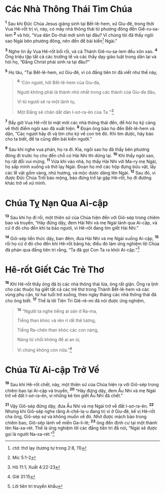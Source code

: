 # Các Nhà Thông Thái Tìm Chúa
<sup><b>1</b></sup> Sau khi Ðức Chúa Jesus giáng sinh tại Bết-lê-hem, xứ Giu-đê, trong thời Vua Hê-rốt trị vì, này, có mấy nhà thông thái từ phương đông đến Giê-ru-sa-lem <sup><b>2</b></sup> và hỏi, “Vua dân Do-thái mới sinh tại đâu? Vì chúng tôi đã thấy ngôi sao Ngài bên phương đông, nên đến để bái kiến[^1] Ngài.”

<sup><b>3</b></sup> Nghe tin ấy Vua Hê-rốt bối rối, và cả Thành Giê-ru-sa-lem đều xôn xao. <sup><b>4</b></sup> Ông triệu tập tất cả các trưởng tế và các thầy dạy giáo luật trong dân lại và hỏi họ, “Ðấng Christ phải sinh ra tại đâu?”

<sup><b>5</b></sup> Họ tâu, “Tại Bết-lê-hem, xứ Giu-đê, vì có đấng tiên tri đã viết như thế này,


> <sup><b>6</b></sup> ‘Còn ngươi, hỡi Bết-lê-hem của Giu-đa,
> 
> Ngươi không phải là thành nhỏ nhất trong các thành của Giu-đa đâu,
> 
> Vì từ ngươi sẽ ra một lãnh tụ,
> 
> Một Ðấng sẽ chăn dắt dân I-sơ-ra-ên của Ta.’”[^1*]
>

<sup><b>7</b></sup> Bấy giờ Vua Hê-rốt bí mật mời các nhà thông thái đến, để hỏi họ kỹ càng về thời điểm ngôi sao đã xuất hiện. <sup><b>8</b></sup> Ðoạn ông bảo họ đến Bết-lê-hem và dặn, “Các ngươi hãy đi và tìm cho kỹ về con trẻ đó. Khi tìm được, hãy báo cho ta biết, để ta cũng đến bái kiến người.”

<sup><b>9</b></sup> Sau khi nghe vua phán, họ ra đi. Kìa, ngôi sao họ đã thấy bên phương đông đi trước họ cho đến chỗ có Hài Nhi thì dừng lại. <sup><b>10</b></sup> Khi thấy ngôi sao, họ rất đỗi vui mừng. <sup><b>11</b></sup> Vừa khi vào nhà, họ thấy Hài Nhi với Ma-ry mẹ Ngài, họ sấp mình xuống và thờ lạy Ngài. Ðoạn họ mở các hộp đựng bửu vật, lấy các lễ vật gồm vàng, nhũ hương, và mộc dược dâng lên Ngài. <sup><b>12</b></sup> Sau đó, vì được Ðức Chúa Trời báo mộng, bảo đừng trở lại gặp Hê-rốt, họ đi đường khác trở về xứ mình.

# Chúa Tỵ Nạn Qua Ai-cập
<sup><b>13</b></sup> Sau khi họ đi rồi, một thiên sứ của Chúa hiện đến với Giô-sép trong chiêm bao và truyền, “Hãy đứng dậy, đem Hài Nhi và mẹ Ngài lánh qua Ai-cập, và cứ ở đó cho đến khi ta bảo ngươi, vì Hê-rốt đang tìm giết Hài Nhi.”

<sup><b>14</b></sup> Giô-sép liền thức dậy, ban đêm, đưa Hài Nhi và mẹ Ngài xuống Ai-cập, <sup><b>15</b></sup> rồi họ cứ ở đó cho đến khi Hê-rốt băng hà; điều đó làm ứng nghiệm lời Chúa đã phán qua đấng tiên tri rằng, “Ta đã gọi Con Ta ra khỏi Ai-cập.”[^2*]

# Hê-rốt Giết Các Trẻ Thơ
<sup><b>16</b></sup> Khi Hê-rốt thấy ông đã bị các nhà thông thái lừa, ông rất giận. Ông ra lịnh cho các thuộc hạ giết tất cả các trẻ thơ trong Thành Bết-lê-hem và các vùng phụ cận, từ hai tuổi trở xuống, theo ngày tháng các nhà thông thái đã cho ông biết. <sup><b>17</b></sup> Thế là lời Tiên Tri Giê-rê-mi đã nói được ứng nghiệm,


> <sup><b>18</b></sup> “Người ta nghe tiếng ai oán ở Ra-ma,
> 
> Tiếng than khóc và rên rỉ rất thê lương,
> 
> Tiếng Ra-chên than khóc các con nàng,
> 
> Nàng từ chối không để ai an ủi,
> 
> Vì chúng không còn nữa.”[^3*]
>

# Chúa Từ Ai-cập Trở Về
<sup><b>19</b></sup> Sau khi Hê-rốt chết, này, một thiên sứ của Chúa hiện ra với Giô-sép trong chiêm bao tại Ai-cập và truyền, <sup><b>20</b></sup> “Hãy đứng dậy, đem Ấu Nhi và mẹ Ngài trở về đất I-sơ-ra-ên, vì những kẻ tìm giết Ấu Nhi đã chết.”

<sup><b>21</b></sup> Vậy Giô-sép đứng dậy, đưa Ấu Nhi và mẹ Ngài trở về đất I-sơ-ra-ên. <sup><b>22</b></sup> Nhưng khi Giô-sép nghe rằng A-chê-la-u đang trị vì ở Giu-đê, kế vị Hê-rốt cha ông, Giô-sép sợ và không muốn về đó. Nhờ được mách bảo trong chiêm bao, Giô-sép lánh về miền Ga-li-lê; <sup><b>23</b></sup> ông đến định cư tại một thành tên Na-xa-rét. Thế là ứng nghiệm lời các đấng tiên tri đã nói, “Ngài sẽ được gọi là người Na-xa-rét.”[^2]

[^1]: ctd: thờ lạy (tương tự trong 2:8, 11)
[^2]: Lời tiên tri truyền khẩu
[^1*]: Mic 5:1-2
[^2*]: Hô 11:1; Xuất 4:22-23
[^3*]: Giê 31:15
